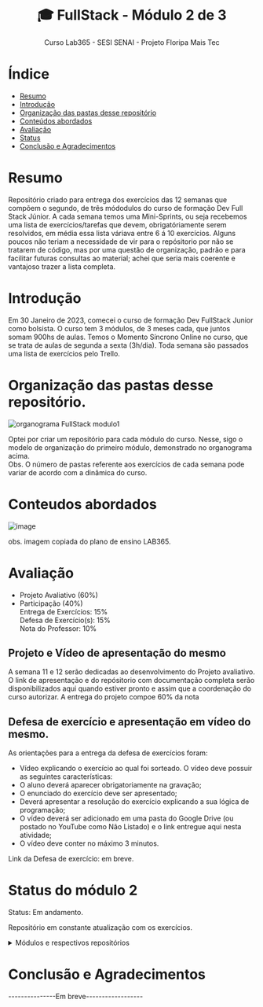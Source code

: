 <h1 align="center">🎓 FullStack - Módulo 2 de 3  </h1>
<p align="center">Curso Lab365 - SESI SENAI - Projeto Floripa Mais Tec<p/>



# Índice 

* [Resumo](#resumo)
* [Introdução](#introdução)
* [Organização das pastas desse repositório](#organização-das-pastas-desse-repositório)
* [Conteúdos abordados](#conteudos-abordados)
* [Avaliação](#avaliação)
* [Status](#status-do-módulo-2)
* [Conclusão e Agradecimentos](#conclusão-e-agradecimentos)

# Resumo

Repositório criado para entrega dos exercícios das 12 semanas que compõem o segundo, de três módodulos do curso de formação Dev Full Stack Júnior. A cada semana temos uma Mini-Sprints, ou seja recebemos uma lista de exercícios/tarefas que devem, obrigatóriamente serem resolvidos, em média essa lista váriava entre 6 á 10 exercícios. Alguns poucos não teriam a necessidade de vir para o repósitorio por não se tratarem de código, mas por uma questão de organização, padrão e para facilitar futuras consultas ao material; achei que seria mais coerente e vantajoso trazer a lista completa.

# Introdução 

<p>Em 30 Janeiro de 2023, comecei o curso de formação Dev FullStack Junior como bolsista. O curso tem 3 módulos, de 3 meses cada, que juntos somam 900hs de aulas.
Temos o Momento Síncrono Online no curso, que se trata de aulas de segunda a sexta (3h/dia). Toda semana são passados uma lista de exercícios pelo Trello.</p>

# Organização das pastas desse repositório.

![organograma FullStack modulo1](https://user-images.githubusercontent.com/71991444/220744930-ec0a5516-c82b-4e41-a093-13bb532789e8.png)

<p>Optei por criar um repositório para cada módulo do curso. Nesse, sigo o modelo de organização do primeiro módulo, demonstrado no organograma acima.<br>
Obs. O número de pastas referente aos exercícios de cada semana pode variar de acordo com a dinâmica do curso.<br>
</p>

# Conteudos abordados

![image](https://github.com/DeiseFAS/Lab365-FullStack-modulo02/assets/71991444/f8c09085-8e62-4727-981d-05f353a27971)


<p>obs. imagem copiada do plano de ensino LAB365.</p>

# Avaliação

- Projeto Avaliativo (60%)
- Participação (40%)<br>
Entrega de Exercícios: 15%<br>
Defesa de Exercício(s): 15%<br>
Nota do Professor: 10%<br>


## Projeto e Vídeo de apresentação do mesmo

A semana 11 e 12 serão dedicadas ao desenvolvimento do Projeto avaliativo.
O link de apresentação e do repósitorio com documentação completa serão disponibilizados aqui quando estiver pronto e assim que a coordenação do curso autorizar. 
A entrega do projeto compoe 60% da nota

## Defesa de exercício e apresentação em vídeo do mesmo. 

As orientações para a entrega da defesa de exercícios foram:
- Vídeo explicando o exercício ao qual foi sorteado. O vídeo deve possuir as seguintes características:
- O aluno deverá aparecer obrigatoriamente na gravação;
- O enunciado do exercício deve ser apresentado;
- Deverá apresentar a resolução do exercício explicando a sua lógica de programação;
- O vídeo deverá ser adicionado em uma pasta do Google Drive (ou postado no YouTube como Não Listado) e o link entregue aqui nesta atividade;
- O vídeo deve conter no máximo 3 minutos.

Link da Defesa de exercício: em breve.

# Status do módulo 2

<p>Status: Em andamento.
<p>Repositório em constante atualização com os exercícios.</p>

  
   <details>
    <summary>Módulos e respectivos repositórios</summary>
    <table>
      <thead>
        <tr>
          <th>
             Início
          </th>
          <th>Termino</th>
          <th>Link de acesso ao repositório</th>
        </tr>
      </thead>
      <corpo>
        <tr>
          <td>30/01/2023</td>
          <td>21/04/2023</td>
          <td><a href="https://github.com/DeiseFAS/Lab365-FullStack-modulo01/tree/main">Módulo 1</a></td>
        </tr>
        <tr>
          <td>01/05/2023</td>
          <td>21/07/2023</td>
          <td><a href="https://github.com/DeiseFAS/Lab365-FullStack-modulo02">Módulo 2 (você está nesse)</a></td>
        </tr>
        <tr>
          <td>31/07/2023</td>
          <td>20/10/2023</td>
          <td><a href="">Em breve</a></td>
       </tbody>
    </table>
  </details>

# Conclusão e Agradecimentos

---------------Em breve------------------









